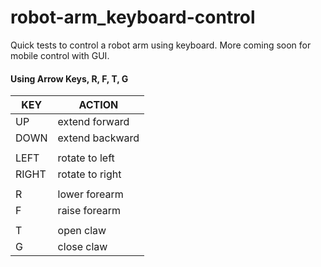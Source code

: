 # robot-arm_keyboard-control

Quick tests to control a robot arm using keyboard. More coming soon for mobile control with GUI.


#### Using Arrow Keys, R, F, T, G

| KEY | ACTION |
| --- | --- |
| UP | extend forward |
| DOWN | extend backward |
| | |
| LEFT | rotate to left|
| RIGHT | rotate to right |
| | |
| R | lower forearm  |
| F | raise forearm |
| | |
| T | open claw |
| G | close claw |
